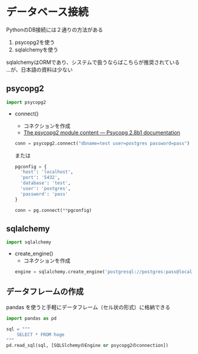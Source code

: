 # データベース接続

PythonのDB接続には２通りの方法がある

1. psycopg2を使う
2. sqlalchemyを使う

sqlalchemyはORMであり、システムで扱うならばこちらが推奨されている  
...が、日本語の資料は少ない

## psycopg2

```py
import psycopg2
```

- connect()
  - コネクションを作成
  - [The psycopg2 module content — Psycopg 2.8b1 documentation](http://initd.org/psycopg/docs/module.html?highlight=connect#psycopg2.connect)
  ```py
  conn = psycopg2.connect("dbname=test user=postgres password=pass")
  ```

  または

  ```py
  pgconfig = {
    'host': 'localhost',
    'port': '5432',
    'database': 'test',
    'user': 'postgres',
    'password': 'pass'
  }

  conn = pg.connect(**pgconfig)
  ```

## sqlalchemy

```py
import sqlalchemy
```

- create_engine()
  - コネクションを作成
  ```py
  engine = sqlalchemy.create_engine('postgresql://postgres:pass@localhost:5432/test)
  ```

## データフレームの作成

pandas を使うと手軽にデータフレーム（セル状の形式）に格納できる

```py
import pandas as pd

sql = """
    SELECT * FROM hoge
"""
pd.read_sql(sql, [SQLSlchemyのEngine or psycopg2のconnection])
```